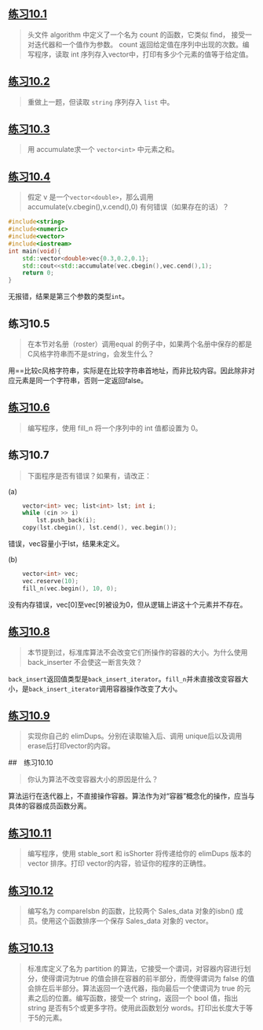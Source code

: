 ﻿## [练习10.1](10_1.cpp)

> 头文件 algorithm 中定义了一个名为 count 的函数，它类似 find， 接受一对迭代器和一个值作为参数。 count 返回给定值在序列中出现的次数。编写程序，读取 int 序列存入vector中，打印有多少个元素的值等于给定值。

## [练习10.2](10_2.cpp)

> 重做上一题，但读取 `string` 序列存入 `list` 中。

## [练习10.3](10_3.cpp)

> 用 accumulate求一个 `vector<int>` 中元素之和。

## [练习10.4](10_4.cpp)

> 假定 v 是一个`vector<double>`，那么调用 accumulate(v.cbegin(),v.cend(),0) 有何错误（如果存在的话）？
```c++
#include<string>
#include<numeric>
#include<vector>
#include<iostream>
int main(void){
    std::vector<double>vec{0.3,0.2,0.1};
    std::cout<<std::accumulate(vec.cbegin(),vec.cend(),1);
    return 0;
}
```
无报错，结果是第三个参数的类型`int`。

## 练习10.5

> 在本节对名册（roster）调用equal 的例子中，如果两个名册中保存的都是C风格字符串而不是string，会发生什么？

用==比较c风格字符串，实际是在比较字符串首地址，而非比较内容。因此除非对应元素是同一个字符串，否则一定返回false。

## [练习10.6](10_6.cpp)

> 编写程序，使用 fill_n 将一个序列中的 int 值都设置为 0。

## 练习10.7

> 下面程序是否有错误？如果有，请改正：

(a)
```c++
    vector<int> vec; list<int> lst; int i;
	while (cin >> i)
		lst.push_back(i);
	copy(lst.cbegin(), lst.cend(), vec.begin());
```
错误，vec容量小于lst，结果未定义。

(b) 
```c++
    vector<int> vec;
    vec.reserve(10);
    fill_n(vec.begin(), 10, 0);
```
没有内存错误，vec[0]至vec[9]被设为0，但从逻辑上讲这十个元素并不存在。

## [练习10.8](10_8.cpp)

> 本节提到过，标准库算法不会改变它们所操作的容器的大小。为什么使用 back_inserter 不会使这一断言失效？

`back_insert`返回值类型是`back_insert_iterator`。`fill_n`并未直接改变容器大小，是`back_insert_iterator`调用容器操作改变了大小。

## [练习10.9](10_9.cpp)

> 实现你自己的 elimDups。分别在读取输入后、调用 unique后以及调用erase后打印vector的内容。

##　练习10.10

> 你认为算法不改变容器大小的原因是什么？

算法运行在迭代器上，不直接操作容器。算法作为对“容器”概念化的操作，应当与具体的容器成员函数分离。

## [练习10.11](10_11.cpp)

> 编写程序，使用 stable_sort 和 isShorter 将传递给你的 elimDups 版本的 vector 排序。打印 vector的内容，验证你的程序的正确性。

## [练习10.12](10_12.cpp)

> 编写名为 compareIsbn 的函数，比较两个 Sales_data 对象的isbn() 成员。使用这个函数排序一个保存 Sales_data 对象的 vector。

## [练习10.13](10_13.cpp)

> 标准库定义了名为 partition 的算法，它接受一个谓词，对容器内容进行划分，使得谓词为true 的值会排在容器的前半部分，而使得谓词为 false 的值会排在后半部分。算法返回一个迭代器，指向最后一个使谓词为 true 的元素之后的位置。编写函数，接受一个 string，返回一个 bool 值，指出 string 是否有5个或更多字符。使用此函数划分 words。打印出长度大于等于5的元素。

